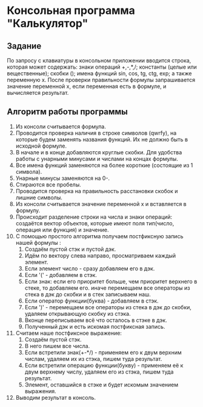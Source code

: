 # Консольная программа "Калькулятор"

## Задание 

По запросу с клавиатуры в консольном приложении вводится строка, которая может содержать: знаки операций +,-,*,/; константы (целые или вещественные); скобки (); имена функций sin, cos, tg, ctg, exp; а также переменную x.
После проверки правильности формулы запрашивается значение переменной x, если переменная есть в формуле, и вычисляется результат.

## Алгоритм работы программы

1. Из консоли считывается формула.
2. Проводится проверка наличия в строке символов (qwrfy), на которые будем заменять названия функций. Их не должно быть в исходной формуле.
3. В начале и в конце добавляются круглые скобки. Для удобства работы с унарными минусами и числами на концах формулы.
4. Все имена функций заменяются на более короткие (состоящие из 1 символа).
5. Унарные минусы заменяются на 0-.
6. Стираются все пробелы.
7. Проводится проверка на правильность расстановки скобок и лишние символы.
8. Из консоли считывается значение переменной х и вставляется в формулу.
9. Происходит разделение строки на числа и знаки операций: создаётся вектор объектов, которые имеют поля тип(число, операция или функция) и значение.
10. С помощью простого алгоритма получаем постфиксную запись нашей формулы :
    1. Создаём пустой стэк и пустой дэк.
    2. Идём по вектору слева направо, просматриваем каждый элемент.
    3. Если элемент число - сразу добавляем его в дэк.
    4. Если '(' - добавляем в стэк.
    5. Если знак: если его приоритет больше, чем приоритет верхнего в стеке, то добавляем его. иначе перемещаем все операторы из стека в дэк до скобки и в стек записываем наш.
    6. Если оператор функции(буква) - добавляем в стэк.
    7. Если ')' - перемещаем все операторы из стека в дэк до скобки, удаляем открывающую скобку из стэка.
    8. Вконце переписываем всё что осталось в стэке в дэк.
    9. Полученный дэк и есть искомая постфиксная запись.
11. Считаем наше постфиксное выражение:
    1. Создаём пустой стэк.
    2. В него пишем все числа.
    3. Если встретили знак(+-*/) - применяем его к двум верхним числам, удаляем их из стэка, пишем туда результат.
    4. Если встретили операцию функции(букву) - применяем её к двум верхнему числу, удаляем его из стэка, пишем туда результат.
    5. Элемент, оставшийся в стэке и будет искомым значением выражения.
12. Выводим результат в консоль.
